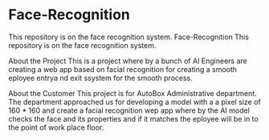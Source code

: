 # Face-Recognition
This repository is on the face recognition system.
Face-Recognition
This repository is on the face recognition system.

About the Project
This is a project where by a bunch of AI Engineers are creating a web app based on facial recognition for creating a smooth eployee entrya nd exit ssystem for the smooth process.

About the Customer
This project is for AutoBox Administrative department. The department approached us for developing a model with a a pixel size of 160 * 160 and create a facial recognition wep app where by the AI model checks the face and its properties and if it matches the eployee will be in to the point of work place floor.
